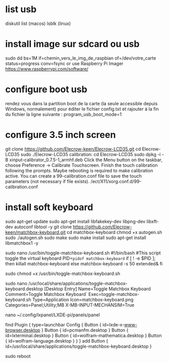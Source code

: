 # list usb
diskutil list (macos)
lsblk (linux)
# install image sur sdcard ou usb
sudo dd bs=1M if=chemin_vers_le_img_de_raspbian of=/dev/votre_carte status=progress conv=fsync
or use Raspberry Pi Imager
https://www.raspberrypi.com/software/
# configure boot usb
rendez vous dans la partition boot de la carte (la seule accessible depuis Windows, normalement) pour éditer le fichier config.txt et rajouter à la fin du fichier la ligne suivante :
program_usb_boot_mode=1

# configure 3.5 inch screen
git clone https://github.com/Elecrow-keen/Elecrow-LCD35.git
cd Elecrow-LCD35
sudo ./Elecrow-LCD35
calibration:
cd Elecrow-LCD35
sudo dpkg -i -B xinput-calibrator_0.7.5-1_armhf.deb
Click the Menu button on the taskbar, choose Preference -> Calibrate Touchscreen.
Finish the touch calibration following the prompts. Maybe rebooting is required to make calibration active.
You can create a 99-calibration.conf file to save the touch parameters (not necessary if file exists).
/ect/X11/xorg.conf.d/99-calibration.conf

# install soft keyboard
sudo apt-get update
sudo apt-get install libfakekey-dev libpng-dev libxft-dev autoconf libtool -y
git clone https://github.com/Elecrow-keen/matchbox-keyboard.git
cd matchbox-keyboard
chmod +x autogen.sh
sudo ./autogen.sh
sudo make
sudo make install
sudo apt-get install libmatchbox1 -y

sudo nano /usr/bin/toggle-matchbox-keyboard.sh
#!/bin/bash
#This script toggle the virtual keyboard
PID=`pidof matchbox-keyboard`
if [ ! -e $PID ]; then
killall matchbox-keyboard
else
matchbox-keyboard -s 50 extended&
fi

sudo chmod +x /usr/bin/toggle-matchbox-keyboard.sh

sudo nano /usr/local/share/applications/toggle-matchbox-keyboard.desktop
[Desktop Entry]
Name=Toggle Matchbox Keyboard
Comment=Toggle Matchbox Keyboard`
Exec=toggle-matchbox-keyboard.sh
Type=Application
Icon=matchbox-keyboard.png
Categories=Panel;Utility;MB
X-MB-INPUT-MECHANSIM=True

nano ~/.config/lxpanel/LXDE-pi/panels/panel

find 
Plugin {
  type=launchbar
  Config {
    Button {
      id=lxde-x-www-browser.desktop
    }
    Button {
      id=pcmanfm.desktop
    }
    Button {
      id=lxterminal.desktop
    }
    Button {
      id=wolfram-mathematica.desktop
    }
    Button {
      id=wolfram-language.desktop
    }
  }
}
add
Button {
    id=/usr/local/share/applications/toggle-matchbox-keyboard.desktop
    }

sudo reboot

